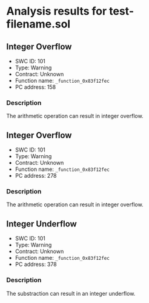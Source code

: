 # Analysis results for test-filename.sol

## Integer Overflow
- SWC ID: 101
- Type: Warning
- Contract: Unknown
- Function name: `_function_0x83f12fec`
- PC address: 158

### Description

The arithmetic operation can result in integer overflow.

## Integer Overflow
- SWC ID: 101
- Type: Warning
- Contract: Unknown
- Function name: `_function_0x83f12fec`
- PC address: 278

### Description

The arithmetic operation can result in integer overflow.

## Integer Underflow
- SWC ID: 101
- Type: Warning
- Contract: Unknown
- Function name: `_function_0x83f12fec`
- PC address: 378

### Description

The substraction can result in an integer underflow.
